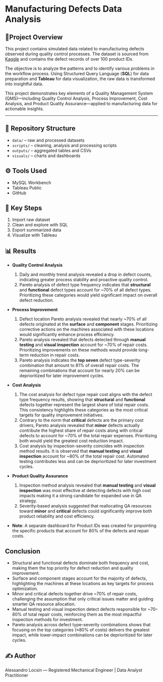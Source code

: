 # Manufacturing Defects Data Analysis

## 📌Project Overview
This project contains simulated data related to manufacturing defects observed during quality control processes. The dataset is sourced from [Kaggle](https://www.kaggle.com/datasets/fahmidachowdhury/manufacturing-defects?select=defects_data.csv) and contains the defect records of over 100 product IDs.

The objective is to analyze the patterns and to identify various problems in the workflow process. Using Structured Query Language (**SQL**) for data preparation and **Tableau** for data visualization, the raw data is transformed into insightful data.

This project demonstrates key elements of a Quality Management System (QMS)—including Quality Control Analysis, Process Improvement, Cost Analysis, and Product Quality Assurance—applied to manufacturing data for actionable insights.


---

## 📁 Repository Structure
- `data/` – raw and processed datasets
- `scripts/` – cleaning, analysis and processing scripts
- `outputs/` – aggregated tables and CSVs
- `visuals/` – charts and dashboards

## ⚙️ Tools Used
- MySQL Workbench
- Tableau Public
- GitHub

## 🔑 Key Steps
1. Import raw dataset
2. Clean and explore with SQL
3. Export summarized data
4. Visualize with Tableau

## 📊 Results
- **Quality Control Analysis**
    1. Daily and monthly trend analysis revealed a drop in defect counts, indicating greater process stability and proactive quality control.
    2. Pareto analysis of defect type frequency indicates that **structural** and **functional** defect types account for ~70% of all defect types. Prioritizing these categories would yield significant impact on overall defect reduction.
- **Process Improvement**
    1. Defect location Pareto analysis revealed that nearly ~70% of all defects originated at the **surface** and **component** stages. Prioritizing corrective actions on the machines associated with these locations would significantly enhance process efficiency.
    2. Pareto analysis revealed that defects detected through **manual testing** and **visual inspection** account for ~70% of repair costs. Prioritizing improvements on these methods would provide long-term reduction in repair costs.
    3. Pareto analysis indicates the **top seven** defect type-severity combination that amount to 81% of overall repair costs. The remaining combinations that account for nearly 20% can be deprioritized for later improvement cycles.
- **Cost Analysis**
    1. The cost analysis for defect type repair cost aligns with the defect type frequency results, showing that **structural** and **functional** defects together represent the largest share of total repair costs. This consistency highlights these categories as the most critical targets for quality improvement initiatives.
    2. Contrary to the norm that **critical** defects are the primary cost drivers, Pareto analysis revealed that **minor** defects actually contribute the highest share of repair costs along with critical defects to account for ~70% of the total repair expenses. Prioritizing both would yield the greatest cost reduction impact.
    3. Cost analysis by inspection-severity coincides with inspection method results. It is observed that **manual testing** and **visual inspection** account for ~80% of the total repair cost. Automated testing contributes less and can be deprioritized for later investment cycles.
- **Product Quality Assurance**
    1. Inspection method analysis revealed that **manual testing** and **visual inspection** was most effective at detecting  defects with high cost impacts making it a strong candidate for expanded use in QA strategy.
    2. Severity‑based analysis suggested that reallocating QA resources toward **minor** and **critical** defects could significantly improve both product reliability and cost efficiency.

- **Note**: A separate dashboard for Product IDs was created for pinpointing the specific products that account for 80% of the defects and repair costs.

## Conclusion
- Structural and functional defects dominate both frequency and cost, making them the top priority for defect reduction and quality improvement.
- Surface and component stages account for the majority of defects, highlighting the machines at these locations as key targets for process optimization.
- Minor and critical defects together drive ~70% of repair costs, challenging the assumption that only critical issues matter and guiding smarter QA resource allocation.
- Manual testing and visual inspection detect defects responsible for ~70–80% of total repair costs, reinforcing them as the most impactful inspection methods for investment.
- Pareto analysis across defect type–severity combinations shows that focusing on the top categories (≈80% of costs) delivers the greatest impact, while lower‑impact combinations can be deprioritized for later cycles.

       
## ✍️ Author
Alessandro Locsin — Registered Mechanical Engineer | Data Analyst Practitioner

